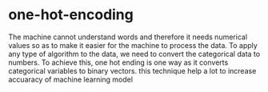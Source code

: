 # one-hot-encoding

The machine cannot understand words and therefore it needs numerical values so as to make it easier for the machine to process the data. To apply any type of algorithm to the data, we need to convert the categorical data to numbers. To achieve this, one hot ending is one way as it converts categorical variables to binary vectors.
this technique help a lot to increase accuaracy of machine learning model
